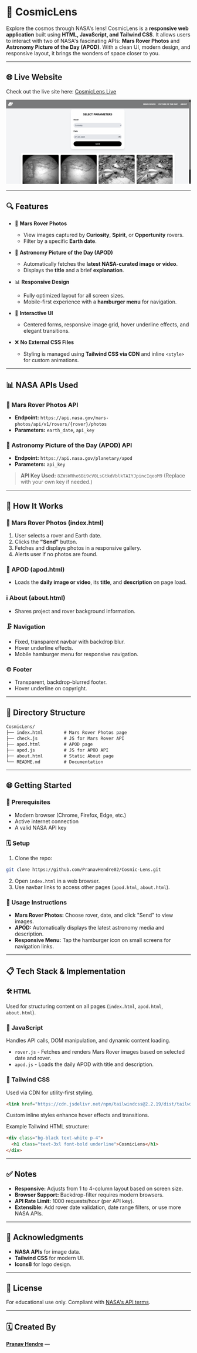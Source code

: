 # 🌌 CosmicLens

Explore the cosmos through NASA's lens! CosmicLens is a **responsive web application** built using **HTML, JavaScript, and Tailwind CSS**. It allows users to interact with two of NASA's fascinating APIs: **Mars Rover Photos** and **Astronomy Picture of the Day (APOD)**. With a clean UI, modern design, and responsive layout, it brings the wonders of space closer to you.

---

## 🌐 Live Website

Check out the live site here: [CosmicLens Live](https://pranavhendre02.github.io/Cosmic-Lens/)

![Website Screenshot](https://github.com/PranavHendre02/Cosmic-Lens/blob/8cffafbd0cbbb88dd309d53d2a542a4b5df8aa26/Cosmic%20Lens.png)

---

## 🔍 Features

* 🚐 **Mars Rover Photos**

  * View images captured by **Curiosity**, **Spirit**, or **Opportunity** rovers.
  * Filter by a specific **Earth date**.

* 🌌 **Astronomy Picture of the Day (APOD)**

  * Automatically fetches the **latest NASA-curated image or video**.
  * Displays the **title** and a brief **explanation**.

* 📊 **Responsive Design**

  * Fully optimized layout for all screen sizes.
  * Mobile-first experience with a **hamburger menu** for navigation.

* 🔄 **Interactive UI**

  * Centered forms, responsive image grid, hover underline effects, and elegant transitions.

* ❌ **No External CSS Files**

  * Styling is managed using **Tailwind CSS via CDN** and inline `<style>` for custom animations.

---

## 📊 NASA APIs Used

### 🚀 Mars Rover Photos API

* **Endpoint:** `https://api.nasa.gov/mars-photos/api/v1/rovers/{rover}/photos`
* **Parameters:** `earth_date`, `api_key`

### 🌟 Astronomy Picture of the Day (APOD) API

* **Endpoint:** `https://api.nasa.gov/planetary/apod`
* **Parameters:** `api_key`

> **API Key Used:** `8ZWsWRhe6Bi9cV0LsGtkdVblkTAIYJpincIqeoM9` (Replace with your own key if needed.)

---

## 📖 How It Works

### 📸 Mars Rover Photos (index.html)

1. User selects a rover and Earth date.
2. Clicks the **"Send"** button.
3. Fetches and displays photos in a responsive gallery.
4. Alerts user if no photos are found.

### 📰 APOD (apod.html)

* Loads the **daily image or video**, its **title**, and **description** on page load.

### ℹ️ About (about.html)

* Shares project and rover background information.

### 🗜️ Navigation

* Fixed, transparent navbar with backdrop blur.
* Hover underline effects.
* Mobile hamburger menu for responsive navigation.

### © Footer

* Transparent, backdrop-blurred footer.
* Hover underline on copyright.

---

## 📂 Directory Structure

```
CosmicLens/
├── index.html        # Mars Rover Photos page
├── check.js          # JS for Mars Rover API
├── apod.html         # APOD page
├── apod.js           # JS for APOD API
├── about.html        # Static About page
└── README.md         # Documentation
```

---

## 🌐 Getting Started

### 🚪 Prerequisites

* Modern browser (Chrome, Firefox, Edge, etc.)
* Active internet connection
* A valid NASA API key

### 🗓️ Setup

1. Clone the repo:

```bash
git clone https://github.com/PranavHendre02/Cosmic-Lens.git
```

2. Open `index.html` in a web browser.
3. Use navbar links to access other pages (`apod.html`, `about.html`).

### 🔹 Usage Instructions

* **Mars Rover Photos:** Choose rover, date, and click "Send" to view images.
* **APOD:** Automatically displays the latest astronomy media and description.
* **Responsive Menu:** Tap the hamburger icon on small screens for navigation links.

---

## 📋 Tech Stack & Implementation

### 🛠️ HTML

Used for structuring content on all pages (`index.html`, `apod.html`, `about.html`).

### 🔌 JavaScript

Handles API calls, DOM manipulation, and dynamic content loading.

* `rover.js` - Fetches and renders Mars Rover images based on selected date and rover.
* `apod.js` - Loads the daily APOD with title and description.

### 🎨 Tailwind CSS

Used via CDN for utility-first styling.

```html
<link href="https://cdn.jsdelivr.net/npm/tailwindcss@2.2.19/dist/tailwind.min.css" rel="stylesheet">
```

Custom inline styles enhance hover effects and transitions.

Example Tailwind HTML structure:

```html
<div class="bg-black text-white p-4">
  <h1 class="text-3xl font-bold underline">CosmicLens</h1>
</div>
```

---

## ✅ Notes

* **Responsive:** Adjusts from 1 to 4-column layout based on screen size.
* **Browser Support:** Backdrop-filter requires modern browsers.
* **API Rate Limit:** 1000 requests/hour (per API key).
* **Extensible:** Add rover date validation, date range filters, or use more NASA APIs.

---

## 👥 Acknowledgments

* **NASA APIs** for image data.
* **Tailwind CSS** for modern UI.
* **Icons8** for logo design.

---

## 📄 License

For educational use only. Compliant with [NASA's API terms](https://api.nasa.gov/).

---

## 🗓️ Created By

**[Pranav Hendre](https://github.com/PranavHendre02)** — 
